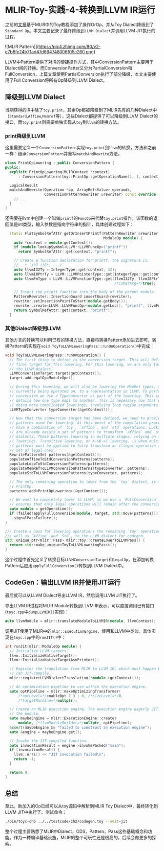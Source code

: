# MLIR-Toy-实践-4-转换到LLVM IR运行
之前的[文章](https://zhuanlan.zhihu.com/p/444428735)基于MLIR中的Toy教程添加了操作OrOp，并从Toy Dialect降级到了`Standard Op`。本文主要记录了最终降级到`LLVM Dialect`并调用LLVM JIT执行的过程。

![MLIR Pattern]](https://pic4.zhimg.com/80/v2-e7b8fe24b71ad47d664748006f05c260.png)

LLVM中Pattern提供了对IR的便捷操作方式，其中ConversionPattern主要用于Dialect间的转换。而ConversionPatter又分为PartialConversion和FullConversion，上篇文章使用PartialConversion执行了部分降级，本文主要使用了Full Conversion将所有Op降级到LLVM Dialect。

## 降级到LLVM Dialect
当期获得的IR中除了`toy.print`，其余Op都被降级到了MLIR先有的几种Dialect中（`Standard`,`Affine`,`Memref`等），这些Dialect都提供了可以降级到LLVM Dialect的接口，而`toy.print`则需要单独实现从`toy`到`llvm`的转换方法。

### print降级到LLVM
这里需要定义一个`ConversionPattern`实现`toy.print`到`llvm`的转换，方法和之前一样：继承`ConversionPattern`并重写`matchAndRewrite`方法。
```c++
class PrintOpLowering : public ConversionPattern {
public:
  explicit PrintOpLowering(MLIRContext *context)
      : ConversionPattern(toy::PrintOp::getOperationName(), 1, context) {}

  LogicalResult
  matchAndRewrite(Operation *op, ArrayRef<Value> operands,
                  ConversionPatternRewriter &rewriter) const override {
    // ...
  }
}
```
还需要在llvm中创建一个叫做`printf`的`FuncOp`来代替`toy.print`操作，该函数的返回值是int类型，输入参数是指向字符串的指针，具体创建过程如下：
```c++
  static FlatSymbolRefAttr getOrInsertPrintf(PatternRewriter &rewriter,
                                             ModuleOp module) {
    auto *context = module.getContext();
    if (module.lookupSymbol<LLVM::LLVMFuncOp>("printf"))
      return SymbolRefAttr::get(context, "printf");

    // Create a function declaration for printf, the signature is:
    //   * `i32 (i8*, ...)`
    auto llvmI32Ty = IntegerType::get(context, 32);
    auto llvmI8PtrTy = LLVM::LLVMPointerType::get(IntegerType::get(context, 8));
    auto llvmFnType = LLVM::LLVMFunctionType::get(llvmI32Ty, llvmI8PtrTy,
                                                  /*isVarArg=*/true);

    // Insert the printf function into the body of the parent module.
    PatternRewriter::InsertionGuard insertGuard(rewriter);
    rewriter.setInsertionPointToStart(module.getBody());
    rewriter.create<LLVM::LLVMFuncOp>(module.getLoc(), "printf", llvmFnType);
    return SymbolRefAttr::get(context, "printf");
  }
```

### 其他Dialect降级到LLVM
其他方言的转换可以利用已有的转换方法，直接将转换Pattern添加进去即可，转换Pattern的实现在`void ToyToLLVMLoweringPass::runOnOperation()`中完成：
```c++
void ToyToLLVMLoweringPass::runOnOperation() {
  // The first thing to define is the conversion target. This will define the
  // final target for this lowering. For this lowering, we are only targeting
  // the LLVM dialect.
  LLVMConversionTarget target(getContext());
  target.addLegalOp<ModuleOp>();

  // During this lowering, we will also be lowering the MemRef types, that are
  // currently being operated on, to a representation in LLVM. To perform this
  // conversion we use a TypeConverter as part of the lowering. This converter
  // details how one type maps to another. This is necessary now that we will be
  // doing more complicated lowerings, involving loop region arguments.
  LLVMTypeConverter typeConverter(&getContext());

  // Now that the conversion target has been defined, we need to provide the
  // patterns used for lowering. At this point of the compilation process, we
  // have a combination of `toy`, `affine`, and `std` operations. Luckily, there
  // are already exists a set of patterns to transform `affine` and `std`
  // dialects. These patterns lowering in multiple stages, relying on transitive
  // lowerings. Transitive lowering, or A->B->C lowering, is when multiple
  // patterns must be applied to fully transform an illegal operation into a
  // set of legal ones.
  RewritePatternSet patterns(&getContext());
  populateAffineToStdConversionPatterns(patterns);
  populateLoopToStdConversionPatterns(patterns);
  populateMemRefToLLVMConversionPatterns(typeConverter, patterns);
  populateStdToLLVMConversionPatterns(typeConverter, patterns);

  // The only remaining operation to lower from the `toy` dialect, is the
  // PrintOp.
  patterns.add<PrintOpLowering>(&getContext());

  // We want to completely lower to LLVM, so we use a `FullConversion`. This
  // ensures that only legal operations will remain after the conversion.
  auto module = getOperation();
  if (failed(applyFullConversion(module, target, std::move(patterns))))
    signalPassFailure();
}

/// Create a pass for lowering operations the remaining `Toy` operations, as
/// well as `Affine` and `Std`, to the LLVM dialect for codegen.
std::unique_ptr<mlir::Pass> mlir::toy::createLowerToLLVMPass() {
  return std::make_unique<ToyToLLVMLoweringPass>();
}
```
这个过程中首先定义了转换目标`LLVMConversionTarget`和`legalOp`，在添加转换Pattern后应用`applyFullConversion()`转换到LLVM Dialect中。

## CodeGen：输出LLVM IR并使用JIT运行
最后就可以从LLVM Dialect导出LLVM IR，然后调用LLVM JIT执行了。

导出LLVM IR过程将MLIR Module转换到LLVM IR表示，可以直接调用已有接口(`toyc.cpp`中`dumpLLVMIR()`实现)：
```c++
auto llvmModule = mlir::translateModuleToLLVMIR(module, llvmContext);
```

调用JIT使用了MLIR中的`mlir::ExecutionEngine`，使用和LLVM中类似，具体实现在`toyc.cpp`中的`runJIT()`中：
```c++
int runJit(mlir::ModuleOp module) {
  // Initialize LLVM targets.
  llvm::InitializeNativeTarget();
  llvm::InitializeNativeTargetAsmPrinter();

  // Register the translation from MLIR to LLVM IR, which must happen before we
  // can JIT-compile.
  mlir::registerLLVMDialectTranslation(*module->getContext());

  // An optimization pipeline to use within the execution engine.
  auto optPipeline = mlir::makeOptimizingTransformer(
      /*optLevel=*/enableOpt ? 3 : 0, /*sizeLevel=*/0,
      /*targetMachine=*/nullptr);

  // Create an MLIR execution engine. The execution engine eagerly JIT-compiles
  // the module.
  auto maybeEngine = mlir::ExecutionEngine::create(
      module, /*llvmModuleBuilder=*/nullptr, optPipeline);
  assert(maybeEngine && "failed to construct an execution engine");
  auto &engine = maybeEngine.get();

  // Invoke the JIT-compiled function.
  auto invocationResult = engine->invokePacked("main");
  if (invocationResult) {
    llvm::errs() << "JIT invocation failed\n";
    return -1;
  }

  return 0;
}
```

## 总结
至此，新加入的Op已经可以从toy源码中解析到MLIR Toy Dialect中，最终转化到LLVM JIT中执行了。测试命令：
```bash
./bin/toyc-ch6 ../../testcode/Ch2/codegen.toy --emit=jit 
```

整个过程主要熟悉了MLIR中Dialect，ODS，Pattern，Pass这些基础概念和功能。作为一种编译基础设施，MLIR的整个可玩性还是很高的，后续会做更多的探索。

